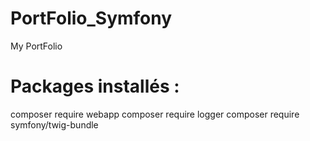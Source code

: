 # PortFolio_Symfony
My PortFolio

# Packages installés : 
composer require webapp
composer require logger
composer require symfony/twig-bundle